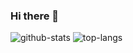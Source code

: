 ### Hi there 👋
<img src="https://github-readme-stats.vercel.app/api?username=VennDev&theme=material-palenight&show_icons=true" alt="github-stats"/>
<img src="https://github-readme-stats.vercel.app/api/top-langs/?username=VennDev&layout=compact&theme=material-palenight" alt="top-langs"/>
